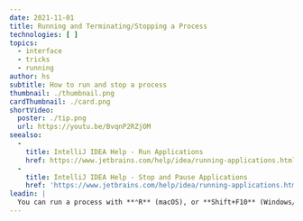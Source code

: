 ```yaml
---
date: 2021-11-01
title: Running and Terminating/Stopping a Process
technologies: [ ]
topics:
  - interface
  - tricks
  - running
author: hs
subtitle: How to run and stop a process
thumbnail: ./thumbnail.png
cardThumbnail: ./card.png
shortVideo:
  poster: ./tip.png
  url: https://youtu.be/BvqnP2RZjOM
seealso:
  - 
    title: IntelliJ IDEA Help - Run Applications
    href: https://www.jetbrains.com/help/idea/running-applications.html
  - 
    title: IntelliJ IDEA Help - Stop and Pause Applications
    href: 'https://www.jetbrains.com/help/idea/running-applications.html#stop-pause'
leadin: |
  You can run a process with **⌃R** (macOS), or **Shift+F10** (Windows/Linux). To stop a process, you can use **⌘F2** on macOS, or **Ctrl+F2** on Windows/Linux.
---
```


